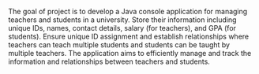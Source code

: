 The goal of project is to develop a Java console application for managing teachers and students in a university. 
Store their information including unique IDs, names, contact details, salary (for teachers), and GPA (for students). 
Ensure unique ID assignment and establish relationships where teachers can teach multiple students and students can be taught by multiple teachers. 
The application aims to efficiently manage and track the information and relationships between teachers and students.
